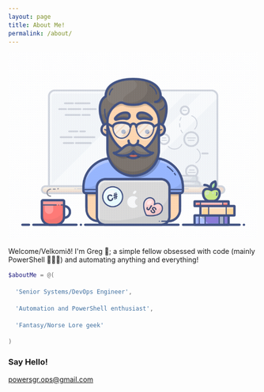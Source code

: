 ```yaml
---
layout: page
title: About Me!
permalink: /about/
---
```


![](./images/programmer.gif)

Welcome/Velkomið! I'm Greg 🧔; a simple fellow obsessed with code (mainly PowerShell 🤗🥰😋) and automating anything and everything!

```powershell
$aboutMe = @(

  'Senior Systems/DevOps Engineer',

  'Automation and PowerShell enthusiast',

  'Fantasy/Norse Lore geek'

)
```

### Say Hello!

[powersgr.ops@gmail.com](mailto:email@domain.com)